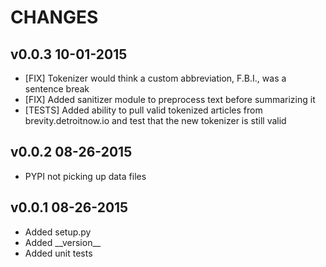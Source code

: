 CHANGES
=======

v0.0.3 10-01-2015
-----------------

* [FIX] Tokenizer would think a custom abbreviation, F.B.I., was a sentence break
* [FIX] Added sanitizer module to preprocess text before summarizing it
* [TESTS] Added ability to pull valid tokenized articles from brevity.detroitnow.io
and test that the new tokenizer is still valid

v0.0.2 08-26-2015
-----------------

* PYPI not picking up data files

v0.0.1 08-26-2015
-----------------

* Added setup.py
* Added \_\_version\_\_
* Added unit tests

